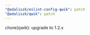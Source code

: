 ```yaml
---
"@adaliszk/eslint-config-qwik": patch
"@adaliszk/qwik": patch
---
```


chore(qwik): upgrade to 1.2.x
